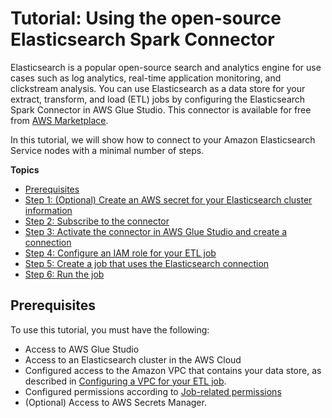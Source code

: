 # Tutorial: Using the open\-source Elasticsearch Spark Connector<a name="tutorial-elastisearch-connector"></a>

Elasticsearch is a popular open\-source search and analytics engine for use cases such as log analytics, real\-time application monitoring, and clickstream analysis\. You can use Elasticsearch as a data store for your extract, transform, and load \(ETL\) jobs by configuring the Elasticsearch Spark Connector in AWS Glue Studio\. This connector is available for free from [AWS Marketplace](https://aws.amazon.com/marketplace/pp/B08PPT2V5J)\. 

In this tutorial, we will show how to connect to your Amazon Elasticsearch Service nodes with a minimal number of steps\. 

**Topics**
+ [Prerequisites](#tutorial-prerequisites)
+ [Step 1: \(Optional\) Create an AWS secret for your Elasticsearch cluster information](tutorial-step1.md)
+ [Step 2: Subscribe to the connector](tutorial-step2.md)
+ [Step 3: Activate the connector in AWS Glue Studio and create a connection](tutorial-step3.md)
+ [Step 4: Configure an IAM role for your ETL job](tutorial-step4.md)
+ [Step 5: Create a job that uses the Elasticsearch connection](tutorial-step5.md)
+ [Step 6: Run the job](tutorial-step6.md)

## Prerequisites<a name="tutorial-prerequisites"></a>

To use this tutorial, you must have the following:
+ Access to AWS Glue Studio
+ Access to an Elasticsearch cluster in the AWS Cloud
+ Configured access to the Amazon VPC that contains your data store, as described in [Configuring a VPC for your ETL job](setting-up.md#getting-started-vpc-config)\.
+ Configured permissions according to [Job\-related permissions](setting-up.md#getting-started-min-privs-job)
+ \(Optional\) Access to AWS Secrets Manager\.